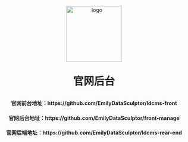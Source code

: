 <p align="center">
	<img alt="logo" src="https://pan.baidu.com/s/14u6zFlUUUHBDJfjJhxhoDw?pwd=fj3s" style=" weight: 150px; height: 150px ">
</p>
<h1 align="center" style="margin: 30px 0 30px; font-weight: bold;">官网后台</h1>
<h4 align="center">官网前台地址：https://github.com/EmilyDataSculptor/ldcms-front</h4>
<h4 align="center">官网后台地址：https://github.com/EmilyDataSculptor/front-manage </h4>
<h4 align="center">官网后端地址：https://github.com/EmilyDataSculptor/ldcms-rear-end </h4>
